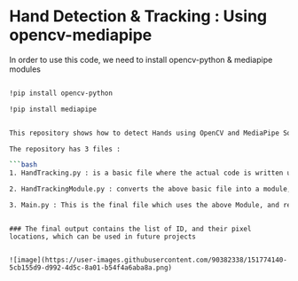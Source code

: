 # Hand Detection & Tracking : Using opencv-mediapipe

In order to use this code, we need to install opencv-python & mediapipe modules

```bash

!pip install opencv-python

!pip install mediapipe
 ```
  
 ```bash

This repository shows how to detect Hands using OpenCV and MediaPipe Solutions

The repository has 3 files :

```bash
1. HandTracking.py : is a basic file where the actual code is written using OpenCV & mediapipe.solutions.hands

2. HandTrackingModule.py : converts the above basic file into a module, so that this module can be used for further projects.

3. Main.py : This is the final file which uses the above Module, and returns the output
```
```

### The final output contains the list of ID, and their pixel locations, which can be used in future projects
    

![image](https://user-images.githubusercontent.com/90382338/151774140-5cb155d9-d992-4d5c-8a01-b54f4a6aba8a.png)

